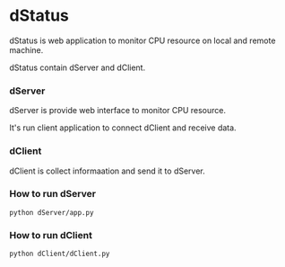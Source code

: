 
# dStatus


dStatus is web application to monitor CPU resource on local and remote machine.

dStatus contain dServer and dClient.


### dServer

dServer is provide web interface to monitor CPU resource.

It's run client application to connect dClient and receive data. 


### dClient

dClient is collect informaation and send it to dServer.


### How to run dServer


```
python dServer/app.py
```


### How to run dClient


```
python dClient/dClient.py
```
